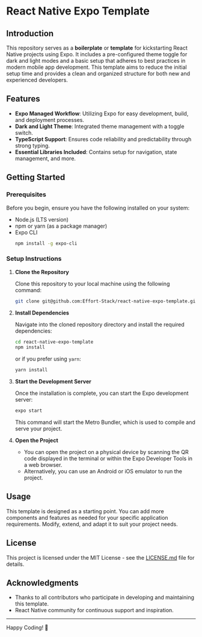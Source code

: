 # React Native Expo Template

## Introduction

This repository serves as a **boilerplate** or **template** for kickstarting React Native projects using Expo. It includes a pre-configured theme toggle for dark and light modes and a basic setup that adheres to best practices in modern mobile app development. This template aims to reduce the initial setup time and provides a clean and organized structure for both new and experienced developers.

## Features

- **Expo Managed Workflow**: Utilizing Expo for easy development, build, and deployment processes.
- **Dark and Light Theme**: Integrated theme management with a toggle switch.
- **TypeScript Support**: Ensures code reliability and predictability through strong typing.
- **Essential Libraries Included**: Contains setup for navigation, state management, and more.

## Getting Started

### Prerequisites

Before you begin, ensure you have the following installed on your system:
- Node.js (LTS version)
- npm or yarn (as a package manager)
- Expo CLI
  ```bash
  npm install -g expo-cli
  ```

### Setup Instructions

1. **Clone the Repository**

   Clone this repository to your local machine using the following command:
   ```bash
   git clone git@github.com:Effort-Stack/react-native-expo-template.git
   ```

2. **Install Dependencies**

   Navigate into the cloned repository directory and install the required dependencies:
   ```bash
   cd react-native-expo-template
   npm install
   ```
   or if you prefer using `yarn`:
   ```bash
   yarn install
   ```

3. **Start the Development Server**

   Once the installation is complete, you can start the Expo development server:
   ```bash
   expo start
   ```
   This command will start the Metro Bundler, which is used to compile and serve your project.

4. **Open the Project**

   - You can open the project on a physical device by scanning the QR code displayed in the terminal or within the Expo Developer Tools in a web browser.
   - Alternatively, you can use an Android or iOS emulator to run the project.

## Usage

This template is designed as a starting point. You can add more components and features as needed for your specific application requirements. Modify, extend, and adapt it to suit your project needs.

## License

This project is licensed under the MIT License - see the [LICENSE.md](LICENSE.md) file for details.

## Acknowledgments

- Thanks to all contributors who participate in developing and maintaining this template.
- React Native community for continuous support and inspiration.

---

Happy Coding! 🚀
